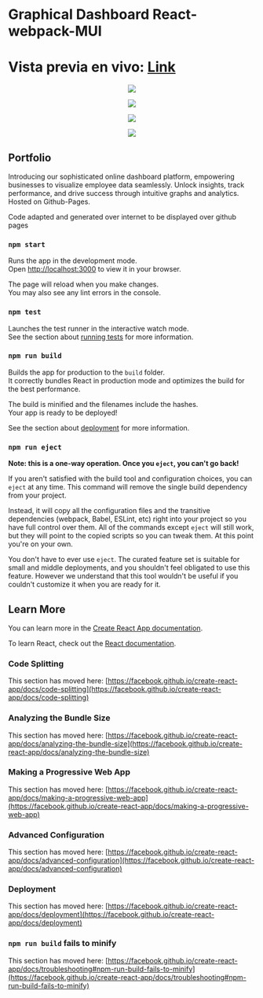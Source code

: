 # Graphical Dashboard React-webpack-MUI

<h1>
    Vista previa en vivo: <a href='https://jnsoler12012.github.io/Dashboard-website-GitPage/#/'>Link</a>
</h1> 

<p align="center">
<img src="https://github.zendesk.com/attachments/token/fZUgogxG1LcIaKhKxiP3Qvopj/?name=image.png">
</p>

<p align="center">
<img src="https://github.zendesk.com/attachments/token/V0t1bVPggPlhv3pGcOUfEsIPK/?name=image.png">
</p>

<p align="center">
<img src="https://github.zendesk.com/attachments/token/t2ckwxGM8GHHS6Fs7NiLqoVi9/?name=image.png">
</p>

<p align="center">
<img src="https://github.zendesk.com/attachments/token/EHYXxYSKmPgaHnkhxmMP7wsGb/?name=image.png">
</p>





## Portfolio

Introducing our sophisticated online dashboard platform, empowering businesses to visualize employee data seamlessly. Unlock insights, track performance, and drive success through intuitive graphs and analytics. Hosted on Github-Pages.

Code adapted and generated over internet to be displayed over github pages

### `npm start`

Runs the app in the development mode.\
Open [http://localhost:3000](http://localhost:3000) to view it in your browser.

The page will reload when you make changes.\
You may also see any lint errors in the console.

### `npm test`

Launches the test runner in the interactive watch mode.\
See the section about [running tests](https://facebook.github.io/create-react-app/docs/running-tests) for more information.

### `npm run build`

Builds the app for production to the `build` folder.\
It correctly bundles React in production mode and optimizes the build for the best performance.

The build is minified and the filenames include the hashes.\
Your app is ready to be deployed!

See the section about [deployment](https://facebook.github.io/create-react-app/docs/deployment) for more information.

### `npm run eject`

**Note: this is a one-way operation. Once you `eject`, you can't go back!**

If you aren't satisfied with the build tool and configuration choices, you can `eject` at any time. This command will remove the single build dependency from your project.

Instead, it will copy all the configuration files and the transitive dependencies (webpack, Babel, ESLint, etc) right into your project so you have full control over them. All of the commands except `eject` will still work, but they will point to the copied scripts so you can tweak them. At this point you're on your own.

You don't have to ever use `eject`. The curated feature set is suitable for small and middle deployments, and you shouldn't feel obligated to use this feature. However we understand that this tool wouldn't be useful if you couldn't customize it when you are ready for it.

## Learn More

You can learn more in the [Create React App documentation](https://facebook.github.io/create-react-app/docs/getting-started).

To learn React, check out the [React documentation](https://reactjs.org/).

### Code Splitting

This section has moved here: [https://facebook.github.io/create-react-app/docs/code-splitting](https://facebook.github.io/create-react-app/docs/code-splitting)

### Analyzing the Bundle Size

This section has moved here: [https://facebook.github.io/create-react-app/docs/analyzing-the-bundle-size](https://facebook.github.io/create-react-app/docs/analyzing-the-bundle-size)

### Making a Progressive Web App

This section has moved here: [https://facebook.github.io/create-react-app/docs/making-a-progressive-web-app](https://facebook.github.io/create-react-app/docs/making-a-progressive-web-app)

### Advanced Configuration

This section has moved here: [https://facebook.github.io/create-react-app/docs/advanced-configuration](https://facebook.github.io/create-react-app/docs/advanced-configuration)

### Deployment

This section has moved here: [https://facebook.github.io/create-react-app/docs/deployment](https://facebook.github.io/create-react-app/docs/deployment)

### `npm run build` fails to minify

This section has moved here: [https://facebook.github.io/create-react-app/docs/troubleshooting#npm-run-build-fails-to-minify](https://facebook.github.io/create-react-app/docs/troubleshooting#npm-run-build-fails-to-minify)

